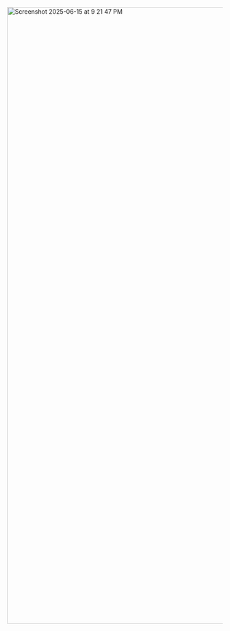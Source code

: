 <img width="1440" alt="Screenshot 2025-06-15 at 9 21 47 PM" src="https://github.com/user-attachments/assets/01d3bfc4-703e-402f-9fa1-b52ff6b2f38e" />
